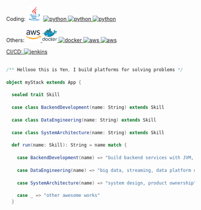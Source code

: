 Coding: <a href="https://www.java.com" target="_blank" rel="noreferrer"> <img src="https://raw.githubusercontent.com/devicons/devicon/master/icons/java/java-original.svg" alt="java" width="40" height="40"/></a> <a href="https://www.python.org/" target="_blank" rel="noreferrer"> <img src="https://upload.wikimedia.org/wikipedia/commons/c/c3/Python-logo-notext.svg" alt="python" width="40" height="40"/> </a> <a href="https://www.scala-lang.org/" target="_blank" rel="noreferrer"> <img src="https://upload.wikimedia.org/wikipedia/commons/3/39/Scala-full-color.svg" alt="python" width="40" height="40"/> </a> <a href="https://nodejs.org/en" target="_blank" rel="noreferrer"> <img src="https://upload.wikimedia.org/wikipedia/commons/d/d9/Node.js_logo.svg" alt="python" width="40" height="40"/> </a>

Others: <a href="https://aws.amazon.com" target="_blank" rel="noreferrer"> <img src="https://raw.githubusercontent.com/devicons/devicon/master/icons/amazonwebservices/amazonwebservices-original-wordmark.svg" alt="aws" width="40" height="40"/> </a>  <a href="https://www.gcp.com/" target="_blank" rel="noreferrer"> <img src="https://raw.githubusercontent.com/devicons/devicon/master/icons/docker/docker-original-wordmark.svg" alt="gcp" width="40" height="40"/> </a>  <a href="https://cloud.google.com/" target="_blank" rel="noreferrer"> <img src="https://upload.wikimedia.org/wikipedia/commons/5/51/Google_Cloud_logo.svg" alt="docker" width="40" height="40"/> </a> <a href="https://kafka.apache.org/" target="_blank" rel="noreferrer"> <img src="https://upload.wikimedia.org/wikipedia/commons/0/0a/Apache_kafka-icon.svg" alt="aws" width="40" height="40"/> </a>   <a href="https://aws.amazon.com" target="_blank" rel="noreferrer"> <img src="https://upload.wikimedia.org/wikipedia/commons/f/f3/Apache_Spark_logo.svg" alt="aws" width="40" height="40"/> </a>  <a href="https://spark.apache.org/" target="_blank" rel="noreferrer">

CI/CD: <a href="https://www.jenkins.io" target="_blank" rel="noreferrer"> <img src="https://www.vectorlogo.zone/logos/jenkins/jenkins-icon.svg" alt="jenkins" width="40" height="40"/> </a>


```scala

/** Hellooo this is Yen, I build platforms for solving problems */

object myStack extends App {

  sealed trait Skill

  case class BackendDevelopment(name: String) extends Skill

  case class DataEngineering(name: String) extends Skill
  
  case class SystemArchitecture(name: String) extends Skill

  def run(name: Skill): String = name match {
  
    case BackendDevelopment(name) => "build backend services with JVM, Python"
    
    case DataEngineering(name) => "big data, streaming, data platform development"
    
    case SystemArchitecture(name) => "system design, product ownership"
    
    case _ => "other awesome works"
  }
```

<!--
**yennanliu/yennanliu** is a ✨ _special_ ✨ repository because its `README.md` (this file) appears on your GitHub profile.

Here are some ideas to get you started:

- 🔭 I’m currently working on ...
- 🌱 I’m currently learning ...
- 👯 I’m looking to collaborate on ...
- 🤔 I’m looking for help with ...
- 💬 Ask me about ...
- 📫 How to reach me: ...
- 😄 Pronouns: ...
- ⚡ Fun fact: ...
-->
